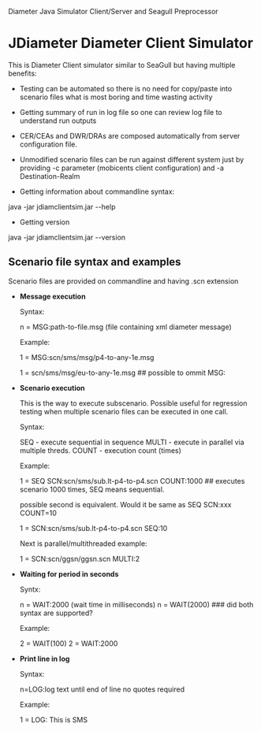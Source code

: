 Diameter Java Simulator Client/Server and Seagull Preprocessor

<h1>JDiameter Diameter Client Simulator</h1>

This is Diameter Client simulator similar to SeaGull but having multiple benefits:

- Testing can be automated so there is no need for copy/paste into scenario files what is most boring and time wasting activity
- Getting summary of run in log file so one can review log file to understand run outputs
- CER/CEAs and DWR/DRAs are composed automatically from server configuration file.
- Unmodified scenario files can be run against different system just by providing -c parameter (mobicents client configuration) and -a Destination-Realm

- Getting  information about commandline syntax:

java -jar jdiamclientsim.jar --help

- Getting version

java -jar jdiamclientsim.jar --version



<h2>Scenario file syntax and examples</h2>


Scenario files are provided on commandline and having .scn extension


- <b>Message execution</b>

  Syntax:

  n = MSG:path-to-file.msg (file containing xml diameter message)

  Example:

  1 = MSG:scn/sms/msg/p4-to-any-1e.msg

  1 = scn/sms/msg/eu-to-any-1e.msg       ## possible to ommit MSG: 

- <b> Scenario execution </b>

  This is the way to execute subscenario. Possible useful for regression testing when multiple scenario files can be executed in one call.

  Syntax:

  SEQ - execute sequential in sequence
  MULTI - execute in parallel via multiple threds.
  COUNT - execution count (times)

  Example:

  1 = SEQ SCN:scn/sms/sub.lt-p4-to-p4.scn COUNT:1000  ## executes scenario 1000 times, SEQ means sequential. 

  possible second is equivalent. Would it be same as SEQ SCN:xxx COUNT=10

  1 = SCN:scn/sms/sub.lt-p4-to-p4.scn SEQ:10

  Next is parallel/multithreaded example:

  1 = SCN:scn/ggsn/ggsn.scn MULTI:2

- <b>Waiting for period in seconds</b>

  Syntx: 

  n = WAIT:2000 (wait time in milliseconds)
  n = WAIT(2000) ### did both syntax are supported?



  Example:

  2 = WAIT(100)
  2 = WAIT:2000

- <b>Print line in log</b>

  Syntax: 

  n=LOG:log text until end of line no quotes required

  Example:

  1 = LOG: This is SMS





